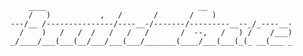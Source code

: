 ```_______________________________________________________________
    ____                                  __                   
    /   )           ,   /       /       /    )                 
---/__ /---------------/----__-/-------/---------__--_/_----__-
  /    )   /   /  /   /   /   /       /  --,   /   ) /    /___)
_/____/___(___(__/___/___(___/_______(____/___(___(_(_ __(___ _
```
